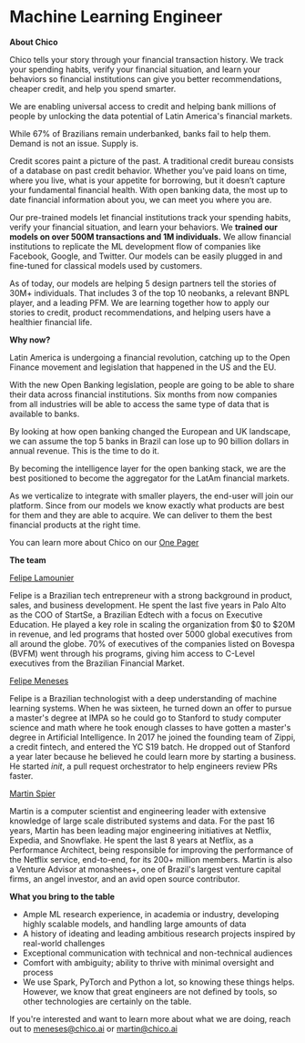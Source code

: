 # Machine Learning Engineer

**About Chico**

Chico tells your story through your financial transaction history. We track your spending habits, verify your financial situation, and learn your behaviors so financial institutions can give you better recommendations, cheaper credit, and help you spend smarter.

We are enabling universal access to credit and helping bank millions of people by unlocking the data potential of Latin America's financial markets.

While 67% of Brazilians remain underbanked, banks fail to help them. Demand is not an issue. Supply is.

Credit scores paint a picture of the past. A traditional credit bureau consists of a database on past credit behavior. Whether you’ve paid loans on time, where you live, what is your appetite for borrowing, but it doesn’t capture your fundamental financial health. With open banking data, the most up to date financial information about you, we can meet you where you are.

Our pre-trained models let financial institutions track your spending habits, verify your financial situation, and learn your behaviors. We **trained our models on over 500M transactions and 1M individuals.** We allow financial institutions to replicate the ML development flow of companies like Facebook, Google, and Twitter. Our models can be easily plugged in and fine-tuned for classical models used by customers.

As of today, our models are helping 5 design partners tell the stories of 30M+ individuals. That includes 3 of the top 10 neobanks, a relevant BNPL player, and a leading PFM. We are learning together how to apply our stories to credit, product recommendations, and helping users have a healthier financial life.

**Why now?**

Latin America is undergoing a financial revolution, catching up to the Open Finance movement and legislation that happened in the US and the EU.

With the new Open Banking legislation, people are going to be able to share their data across financial institutions. Six months from now companies from all industries will be able to access the same type of data that is available to banks.

By looking at how open banking changed the European and UK landscape, we can assume the top 5 banks in Brazil can lose up to 90 billion dollars in annual revenue. This is the time to do it.

By becoming the intelligence layer for the open banking stack, we are the best positioned to become the aggregator for the LatAm financial markets.

As we verticalize to integrate with smaller players, the end-user will join our platform. Since from our models we know exactly what products are best for them and they are able to acquire. We can deliver to them the best financial products at the right time.

You can learn more about Chico on our [One Pager](https://wiry-camera-e86.notion.site/chico-1ac3b867d8e44e8fa25d23a33f86888d)

**The team**

[Felipe Lamounier](https://www.linkedin.com/in/lamounier/)

Felipe is a Brazilian tech entrepreneur with a strong background in product, sales, and business development. He spent the last five years in Palo Alto as the COO of StartSe, a Brazilian Edtech with a focus on Executive Education. He played a key role in scaling the organization from $0 to $20M in revenue, and led programs that hosted over 5000 global executives from all around the globe. 70% of executives of the companies listed on Bovespa (BVFM) went through his programs, giving him access to C-Level executives from the Brazilian Financial Market.

[Felipe Meneses](https://www.linkedin.com/in/felipebpm/)

Felipe is a Brazilian technologist with a deep understanding of machine learning systems. When he was sixteen, he turned down an offer to pursue a master's degree at IMPA so he could go to Stanford to study computer science and math where he took enough classes to have gotten a master's degree in Artificial Intelligence. In 2017 he joined the founding team of Zippi, a credit fintech, and entered the YC S19 batch. He dropped out of Stanford a year later because he believed he could learn more by starting a business. He started _init_, a pull request orchestrator to help engineers review PRs faster.

[Martin Spier](https://www.linkedin.com/in/martinspier/)

Martin is a computer scientist and engineering leader with extensive knowledge of large scale distributed systems and data. For the past 16 years, Martin has been leading major engineering initiatives at Netflix, Expedia, and Snowflake. He spent the last 8 years at Netflix, as a Performance Architect, being responsible for improving the performance of the Netflix service, end-to-end, for its 200+ million members. Martin is also a Venture Advisor at monashees+, one of Brazil's largest venture capital firms, an angel investor, and an avid open source contributor.

**What you bring to the table**

-   Ample ML research experience, in academia or industry, developing highly scalable models, and handling large amounts of data
-   A history of ideating and leading ambitious research projects inspired by real-world challenges
-   Exceptional communication with technical and non-technical audiences 
-   Comfort with ambiguity; ability to thrive with minimal oversight and process
-   We use Spark, PyTorch and Python a lot, so knowing these things helps. However, we know that great engineers are not defined by tools,  so other technologies are certainly on the table.

If you're interested and want to learn more about what we are doing, reach out to [meneses@chico.ai](mailto:meneses@chico.ai) or [martin@chico.ai](mailto:martin@chico.ai)
